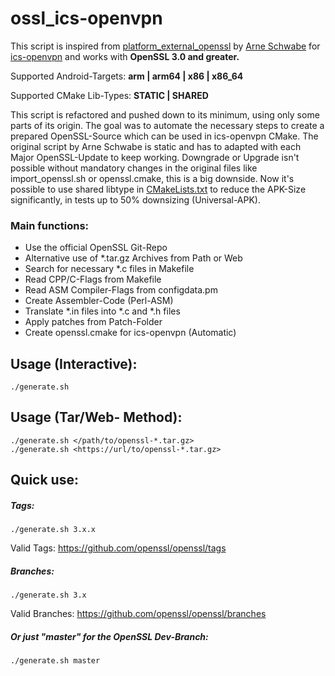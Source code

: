 # ossl_ics-openvpn
This script is inspired from [platform_external_openssl](https://github.com/schwabe/platform_external_openssl "platform_external_openssl") by [Arne Schwabe](https://github.com/schwabe "Arne Schwabe") for [ics-openvpn](https://github.com/schwabe/ics-openvpn "ics-openvpn") and works with **OpenSSL 3.0 and greater.**

Supported Android-Targets: **arm | arm64 | x86 | x86_64**

Supported CMake Lib-Types: **STATIC | SHARED**

This script is refactored and pushed down to its minimum, using only some parts of its origin. The goal was to automate the necessary steps to create a prepared OpenSSL-Source which can be used in ics-openvpn CMake. The original script by Arne Schwabe is static and has to adapted with each Major OpenSSL-Update to keep working. Downgrade or Upgrade isn't possible without mandatory changes in the original files like import_openssl.sh or openssl.cmake, this is a big downside. Now it's possible to use shared libtype in [CMakeLists.txt](https://github.com/schwabe/ics-openvpn/blob/a6d23127bc6a30cca4a1ba8de13541fad5646473/main/src/main/cpp/CMakeLists.txt#L22 "CMakeLists.txt") to reduce the APK-Size significantly, in tests up to 50% downsizing (Universal-APK).

### Main functions:

* Use the official OpenSSL Git-Repo
* Alternative use of *.tar.gz Archives from Path or Web
* Search for necessary \*.c files in Makefile
* Read CPP/C-Flags from Makefile
* Read ASM Compiler-Flags from configdata.pm
* Create Assembler-Code (Perl-ASM)
* Translate \*.in files into \*.c and \*.h files
* Apply patches from Patch-Folder
* Create openssl.cmake for ics-openvpn (Automatic)

## Usage (Interactive):
	./generate.sh

## Usage (Tar/Web- Method):
	./generate.sh </path/to/openssl-*.tar.gz>
	./generate.sh <https://url/to/openssl-*.tar.gz>

## Quick use:

##### Tags:

	./generate.sh 3.x.x

Valid Tags: https://github.com/openssl/openssl/tags

##### Branches:

	./generate.sh 3.x

Valid Branches: https://github.com/openssl/openssl/branches

##### Or just "master" for the OpenSSL Dev-Branch:

	./generate.sh master
